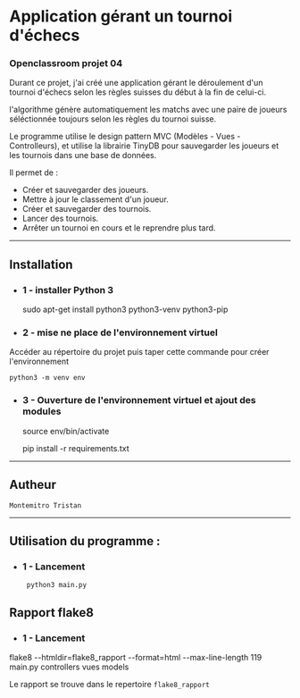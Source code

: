 # Application gérant un tournoi d'échecs

### Openclassroom projet 04

Durant ce projet, j'ai créé une application gérant le déroulement d'un tournoi d'échecs selon les règles suisses du début à la fin de celui-ci.

l'algorithme génère automatiquement les matchs avec une paire de joueurs séléctionnée toujours selon les règles du tournoi suisse.

Le programme utilise le design pattern MVC (Modèles - Vues - Controlleurs), et utilise la librairie TinyDB pour sauvegarder les joueurs et les tournois dans une base de données.

Il permet de :

- Créer et sauvegarder des joueurs.
- Mettre à jour le classement d'un joueur.
- Créer et sauvegarder des tournois.
- Lancer des tournois.
- Arrêter un tournoi en cours et le reprendre plus tard.



------------------  

## Installation

* ### 1 - installer Python 3  

  sudo apt-get install python3 python3-venv python3-pip

* ### 2 - mise ne place de l'environnement virtuel  

Accéder au répertoire du projet puis taper cette commande pour créer l'environnement    

    python3 -m venv env

* ### 3 - Ouverture de l'environnement virtuel et ajout des modules 

  source env/bin/activate  

  pip install -r requirements.txt

-----------------  


## Autheur  
    Montemitro Tristan

------------------  

## Utilisation du programme :  

* ### 1 - Lancement

       python3 main.py


## Rapport flake8

* ### 1 - Lancement

flake8 --htmldir=flake8_rapport --format=html --max-line-length 119  main.py controllers vues models 

Le rapport se trouve dans le repertoire ```flake8_rapport```
